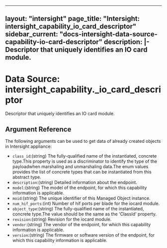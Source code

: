 
---
layout: "intersight"
page_title: "Intersight: intersight_capability_io_card_descriptor"
sidebar_current: "docs-intersight-data-source-capability-io-card-descriptor"
description: |-
Descriptor that uniquely identifies an IO card module.
---

# Data Source: intersight_capability._io_card_descriptor
Descriptor that uniquely identifies an IO card module.
## Argument Reference
The following arguments can be used to get data of already created objects in Intersight appliance:
* `class_id`:(string) The fully-qualified name of the instantiated, concrete type.This property is used as a discriminator to identify the type of the payloadwhen marshaling and unmarshaling data.The enum values provides the list of concrete types that can be instantiated from this abstract type. 
* `description`:(string) Detailed information about the endpoint. 
* `model`:(string) The model of the endpoint, for which this capability information is applicable. 
* `moid`:(string) The unique identifier of this Managed Object instance. 
* `num_hif_ports`:(int) Number of hif ports per blade for the iocard module. 
* `object_type`:(string) The fully-qualified name of the instantiated, concrete type.The value should be the same as the 'ClassId' property. 
* `revision`:(string) Revision for the iocard module. 
* `vendor`:(string) The vendor of the endpoint, for which this capability information is applicable. 
* `version`:(string) The firmware or software version of the endpoint, for which this capability information is applicable. 
